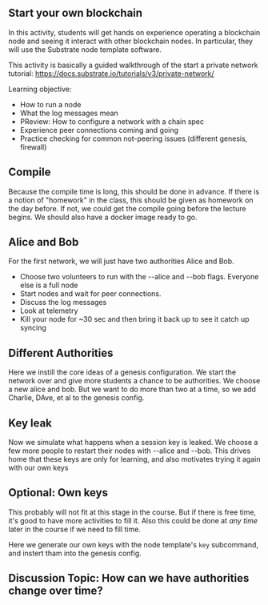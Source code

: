 ## Start your own blockchain

In this activity, students will get hands on experience operating a blockchain node and seeing it interact with other blockchain nodes. In particular, they will use the Substrate node template software.

This activity is basically a guided walkthrough of the start a private network tutorial: https://docs.substrate.io/tutorials/v3/private-network/

Learning objective:
* How to run a node
* What the log messages mean
* PReview: How to configure a network with a chain spec
* Experience peer connections coming and going
* Practice checking for common not-peering issues (different genesis, firewall)

## Compile
Because the compile time is long, this should be done in advance. If there is a notion of "homework" in the class, this should be given as homework on the day before. If not, we could get the compile going before the lecture begins. We should also have a docker image ready to go.

## Alice and Bob

For the first network, we will just have two authorities Alice and Bob.

* Choose two volunteers to run with the --alice and --bob flags. Everyone else is a full node
* Start nodes and wait for peer connections.
* Discuss the log messages
* Look at telemetry
* Kill your node for ~30 sec and then bring it back up to see it catch up syncing

## Different Authorities

Here we instill the core ideas of a genesis configuration. We start the network over and give more students a chance to be authorities. We choose a new alice and bob. But we want to do more than two at a time, so we add Charlie, DAve, et al to the genesis config.

## Key leak

Now we simulate what happens when a session key is leaked. We choose a few more people to restart their nodes with --alice and --bob.
This drives home that these keys are only for learning, and also motivates trying it again with our own keys

## Optional: Own keys
This probably will not fit at this stage in the course. But if there is free time, it's good to have more activities to fill it. Also this could be done at _any time_ later in the course if we need to fill time.

Here we generate our own keys with the node template's `key` subcommand, and instert tham into the genesis config.

## Discussion Topic: How can we have authorities change over time?

